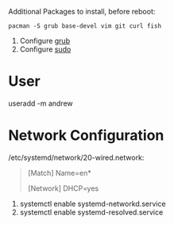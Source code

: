 Additional Packages to install, before reboot:

`pacman -S grub base-devel vim git curl fish`

1. Configure [grub](https://wiki.archlinux.org/index.php/GRUB)
1. Configure [sudo](https://wiki.archlinux.org/index.php/Sudo)

# User

useradd -m andrew

# Network Configuration

/etc/systemd/network/20-wired.network:

> [Match]
> Name=en*
>  
> [Network]
> DHCP=yes

1. systemctl enable systemd-networkd.service
1. systemctl enable systemd-resolved.service
